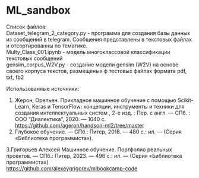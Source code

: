 # ML_sandbox
Список файлов:<br>
Dataset_telegram_2_category.py - программа для создания базы данных из сообщений в telegram. Сообщения представлены в текстовых файлах и отсортированны по тематике. <br>
Multy_Class_001.ipynb - модель многоклассовой классификации текстовых сообщений<br>
gensim_corpus_W2V.py - создание модели gensim (W2V) на основе своего корпуса текстов, размещеных ф тестовых файлах формата pdf, txt, fb2




Использованные источники:
 1. Жерон, Орельен. Прикладное машинное обучение с помощью Scikit-Learn, Keras и TensorFlow: концепции, инструменты и техники для создания интеллектуальных систем , 2-е изд. : Пер. с англ. — СПб. : ООО “Диалектика”, 2020. — 1040 с.<br>
https://github.com/ageron/handson-ml2/tree/master
2. Глубокое обучение. — СПб.: Питер, 2018. — 480 с.: ил. — (Серия «Библиотека программиста»).<br>

3.Григорьев Алексей Машинное обучение. Портфолио реальных проектов. — СПб.: Питер, 2023. — 496 с.: ил. — (Серия «Библиотека программиста»)<br>
https://github.com/alexeygrigorev/mlbookcamp-code
